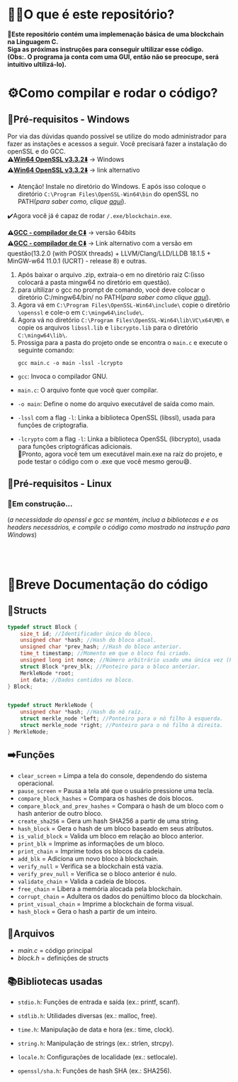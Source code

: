# 🤷‍♂️O que é este repositório?
**💬Este repositório contém uma implemenação básica de uma blockchain na Linguagem C. \
Siga as próximas instruções para conseguir ultilizar esse código.\
(Obs:. O programa ja conta com uma GUI, então não se preocupe, será intuitivo ultilizá-lo).**

# ⚙️Como compilar e rodar o código?

## 🚨Pré-requisitos - Windows
Por via das dúvidas quando possível se utilize do modo administrador para fazer as instações e acessos a seguir.
Você precisará fazer a instalação do openSSL e do GCC. \
**⚠️<u>[Win64 OpenSSL v3.3.2⬇️](https://slproweb.com/download/Win64OpenSSL-3_3_2.exe)</u>** -> Windows  
**⚠️<u>[Win64 OpenSSL v3.3.2⬇️](https://slproweb.com/products.html)</u>** -> link alternativo
  * Atenção! Instale  no diretório do Windows.  E após isso coloque o diretório `C:\Program Files\OpenSSL-Win64\bin` do openSSL no PATH(_para saber como, clique [aqui](https://oobj.com.br/bc/article/como-configurar-variavel-de-ambiente-no-windows-para-emiss%C3%A3o-de-mf-e-1180.html)_).
  
  ✔️Agora você já é capaz de rodar `/.exe/blockchain.exe`.


**⚠️<u>[GCC - compilador de C⬇️](https://github.com/brechtsanders/winlibs_mingw/releases/download/13.2.0posix-18.1.5-11.0.1-ucrt-r8/winlibs-x86_64-posix-seh-gcc-13.2.0-llvm-18.1.5-mingw-w64ucrt-11.0.1-r8.zip)</u>** -> versão 64bits \
**⚠️<u>[GCC - compilador de C⬇️](https://winlibs.com/)</u>** -> Link alternativo com a versão em questão(13.2.0 (with POSIX threads) + LLVM/Clang/LLD/LLDB 18.1.5 + MinGW-w64 11.0.1 (UCRT) - release 8) e outras.

1. Após baixar o arquivo .zip, extraia-o em no diretório raiz C:(isso colocará a pasta mingw64 no diretório em questão). 
2. para ultilizar o gcc no prompt de comando, você deve colocar o diretório C:/mingw64/bin/ no PATH(_para saber como clique [aqui](https://oobj.com.br/bc/article/como-configurar-variavel-de-ambiente-no-windows-para-emiss%C3%A3o-de-mf-e-1180.html)_).
3. Agora vá em `C:\Program Files\OpenSSL-Win64\include\` copie o diretôrio `\openssl` e cole-o em `C:\mingw64\include\`.
4. Agora vá no diretório `C:\Program Files\OpenSSL-Win64\lib\VC\x64\MD\` e copie os arquivos `libssl.lib` e `libcrypto.lib` para o diretório `C:\mingw64\lib\`.
5. Prossiga para a pasta do projeto onde se encontra o `main.c` e execute o seguinte comando:
      ```console
   gcc main.c -o main -lssl -lcrypto
   ```
* `gcc`: Invoca o compilador GNU.

* `main.c`: O arquivo fonte que você quer compilar.

* `-o main`: Define o nome do arquivo executável de saída como main.

* `-lssl` com a flag `-l`: Linka a biblioteca OpenSSL (libssl), usada para funções de criptografia.

* `-lcrypto` com a flag `-l`: Linka a biblioteca OpenSSL (libcrypto), usada para funções criptográficas adicionais.\
  🎉Pronto, agora você tem um executável main.exe na raíz do projeto, e pode testar o código com o .exe que você mesmo gerou😄.


## 🚨Pré-requisitos - Linux
### 🚧Em construção... 
(_a necessidade do openssl e gcc se mantém, inclua a bibliotecas e e os headers necessários, e compile o código como mostrado na instrução para Windows_)

<br/>
<br/>

# 📄Breve Documentação do código

## 🧱Structs
```C
typedef struct Block {
    size_t id; //Identificador único do bloco.
    unsigned char *hash; //Hash do bloco atual.
    unsigned char *prev_hash; //Hash do bloco anterior.
    time_t timestamp; //Momento em que o bloco foi criado.
    unsigned long int nonce; //Número arbitrário usado uma única vez (PoW).
    struct Block *prev_blk; //Ponteiro para o bloco anterior.
    MerkleNode *root;
    int data; //Dados contidos no bloco.
} Block;
```

```C

typedef struct MerkleNode {
    unsigned char *hash; //Hash do nó raíz.
    struct merkle_node *left; //Ponteiro para o nó filho à esquerda.
    struct merkle_node *right; //Ponteiro para o nó filho à direita.
} MerkleNode;
```

## ➡️Funções

* `clear_screen` = Limpa a tela do console, dependendo do sistema operacional.
* `pause_screen` = Pausa a tela até que o usuário pressione uma tecla.
* `compare_block_hashes` = Compara os hashes de dois blocos.
* `compare_block_and_prev_hashes` = Compara o hash de um bloco com o hash anterior de outro bloco.
* `create_sha256` = Gera um hash SHA256 a partir de uma string.
* `hash_block` = Gera o hash de um bloco baseado em seus atributos.
* `is_valid_block` = Valida um bloco em relação ao bloco anterior.
* `print_blk` = Imprime as informações de um bloco.
* `print_chain` = Imprime todos os blocos da cadeia.
* `add_blk` = Adiciona um novo bloco à blockchain.
* `verify_null` = Verifica se a blockchain está vazia.
* `verify_prev_null` = Verifica se o bloco anterior é nulo.
* `validate_chain` = Valida a cadeia de blocos.
* `free_chain` = Libera a memória alocada pela blockchain.
* `corrupt_chain` = Adultera os dados do penúltimo bloco da blockchain.
* `print_visual_chain` = Imprime a blockchain de forma visual.
* `hash_block` = Gera o hash a partir de um inteiro.

## 📁Arquivos
* _main.c_ = código principal
* _block.h_ = definições de structs

## 📚Bibliotecas usadas
* `stdio.h`: Funções de entrada e saída (ex.: printf, scanf).

* `stdlib.h`: Utilidades diversas (ex.: malloc, free).

* `time.h`: Manipulação de data e hora (ex.: time, clock).

* `string.h`: Manipulação de strings (ex.: strlen, strcpy).

* `locale.h`: Configurações de localidade (ex.: setlocale).

* `openssl/sha.h`: Funções de hash SHA (ex.: SHA256).